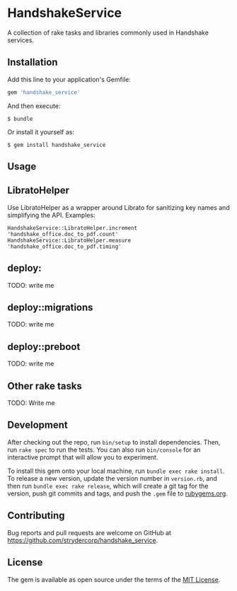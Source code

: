 # HandshakeService

A collection of rake tasks and libraries commonly used in Handshake services.

## Installation

Add this line to your application's Gemfile:

```ruby
gem 'handshake_service'
```

And then execute:

    $ bundle

Or install it yourself as:

    $ gem install handshake_service

## Usage

## LibratoHelper

Use LibratoHelper as a wrapper around Librato for sanitizing key names and simplifying the API. Examples:

```HandshakeService::LibratoHelper.increment 'handshake_office.doc_to_pdf.count'```
```HandshakeService::LibratoHelper.measure 'handshake_office.doc_to_pdf.timing'```

## deploy:<env>

TODO: write me

## deploy:<env>:migrations

TODO: write me

## deploy:<env>:preboot

TODO: write me

## Other rake tasks

TODO: Write me

## Development

After checking out the repo, run `bin/setup` to install dependencies. Then, run `rake spec` to run the tests. You can also run `bin/console` for an interactive prompt that will allow you to experiment.

To install this gem onto your local machine, run `bundle exec rake install`. To release a new version, update the version number in `version.rb`, and then run `bundle exec rake release`, which will create a git tag for the version, push git commits and tags, and push the `.gem` file to [rubygems.org](https://rubygems.org).

## Contributing

Bug reports and pull requests are welcome on GitHub at https://github.com/strydercorp/handshake_service.


## License

The gem is available as open source under the terms of the [MIT License](http://opensource.org/licenses/MIT).

